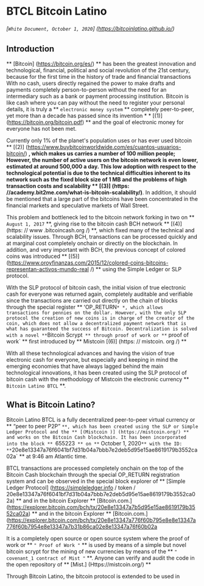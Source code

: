 # BTCL Bitcoin Latino
###### [`White Document, October 1, 2020`] (https://bitcoinlatino.github.io/)

## Introduction

** [Bitcoin] (https://bitcoin.org/es/) ** has been the greatest innovation and technological, financial, political and social revolution of the 21st century, because for the first time in the history of trade and financial transactions With no cash, users directly regained the power to make drafts and payments completely person-to-person without the need for an intermediary such as a bank or payment processing institution. Bitcoin is like cash where you can pay without the need to register your personal details, it is truly a ** `electronic money system` ** completely peer-to-peer, yet more than a decade has passed since its invention * * [(1)] (https://bitcoin.org/bitcoin.pdf) ** and the goal of electronic money for everyone has not been met.

Currently only 1% of the planet's population uses or has ever used bitcoin ** [(2)] (https://www.buybitcoinworldwide.com/es/cuantos-usuarios-bitcoin/) **, which makes us carries a number of 100 million people; However, the number of active users on the bitcoin network is even lower, estimated at around 500,000 a day. This low adoption with respect to the technological potential is due to the technical difficulties inherent to its network such as the fixed block size of 1 MB and the problems of high transaction costs and scalability ** [(3)] (https: //academy.bit2me.com/what-is-bitcoin-scalability/)**. In addition, it should be mentioned that a large part of the bitcoins have been concentrated in the financial markets and speculative markets of Wall Street.

This problem and bottleneck led to the bitcoin network forking in two on ** `August 1, 2017` **, giving rise to the bitcoin cash BCH network ** [(4)] (https: // www .bitcoincash.org /) **, which fixed many of the technical and scalability issues. Through BCH, transactions can be processed quickly and at marginal cost completely onchain or directly on the blockchain. In addition, and very important with BCH, the previous concept of colored coins was introduced ** [(5)] (https://www.oroyfinanzas.com/2015/12/colored-coins-bitcoins-representan-activos-mundo-real /) ** using the Simple Ledger or SLP protocol.

With the SLP protocol of bitcoin cash, the initial vision of true electronic cash for everyone was returned again, completely auditable and verifiable since the transactions are carried out directly on the chain of blocks through the special register ** ʻOP_RETURN` * *, which allows transactions for pennies on the dollar. However, with the only SLP protocol the creation of new coins is in charge of the creator of the coin, which does not allow a decentralized payment network that is what has guaranteed the success of Bitcoin. Decentralization is solved with a novel ** `Bitcoin Scrypt` ** through proof of work or **` proof of work` ** first introduced by ** Mistcoin [(6)] (https: // mistcoin. org /) **

With all these technological advances and having the vision of true electronic cash for everyone, but especially and keeping in mind the emerging economies that have always lagged behind the main technological innovations, it has been created using the SLP protocol of bitcoin cash with the methodology of Mistcoin the electronic currency ** `Bitcoin Latino BTCL` **.
 

## What is Bitcoin Latino?

Bitcoin Latino BTCL is a fully decentralized peer-to-peer virtual currency or ** “peer to peer P2P” `**, which has been created using the SLP or Simple Ledger Protocol and the ** [(Mistcoin )] (https://mistcoin.org/) ** and works on the Bitcoin Cash blockchain. It has been incorporated into the block ** `655223` ** on **` October 1, 2020` ** with the ID: ** `20e8e13347a76f6041bf7d31b04a7bbb7e2deb5d95e15ae8619179b3552ca02a` ** at 9:46 am Atlantic time.

BTCL transactions are processed completely onchain on the top of the Bitcoin Cash blockchain through the special OP_RETURN registration system and can be observed in the special block explorer of ** [Simple Ledger Protocol] (https://simpleledger.info / token / 20e8e13347a76f6041bf7d31b04a7bbb7e2deb5d95e15ae8619179b3552ca02a) ** and in the bitcoin Explorer ** [Bitcoin.com.] (https://explorer.bitcoin.com/bch/tx/20e8e13347a7b5d95e15ae8619179b3552ca02a) ** and in the bitcoin Explorer ** [Bitcoin.com.] (https://explorer.bitcoin.com/bch/tx/20e8e13347a776f60b795e8e8e13347a776f60b7954e8e13347a7b31b86ca02e8e13347a76f60b02a

It is a completely open source or open source system where the proof of work or ** `" Proof of Work "` ** is used by means of a simple but novel bitcoin scrypt for the mining of new currencies by means of the ** `" covenant_1 contract of Mist "` **. Anyone can verify and audit the code in the open repository of ** [Mist.] (Https://mistcoin.org/) **

Through Bitcoin Latino, the bitcoin protocol is extended to be used in
